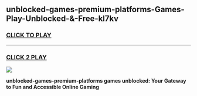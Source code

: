 
## unblocked-games-premium-platforms-Games-Play-Unblocked-&-Free-kl7kv
<h3>
<a href="https://premium76.site?title=unblocked-games-premium-platforms&ref=24A">CLICK TO PLAY</a></h3>
<hr>

<h3>
<a href="https://premium76.site?title=unblocked-games-premium-platforms&ref=24A">CLICK 2 PLAY</a>
  
</h3>

<a href="https://premium76.site?title=unblocked-games-premium-platforms&ref=24A"><img src="https://clearcache.store/games.png"></a>


**unblocked-games-premium-platforms games unblocked: Your Gateway to Fun and Accessible Online Gaming**
